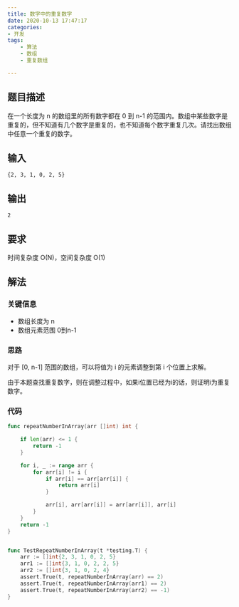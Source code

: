 ```yaml
---
title: 数字中的重复数字
date: 2020-10-13 17:47:17
categories:
- 开发
tags: 
    - 算法
    - 数组
    - 重复数组

---
```


## 题目描述
在一个长度为 n 的数组里的所有数字都在 0 到 n-1 的范围内。数组中某些数字是重复的，但不知道有几个数字是重复的，也不知道每个数字重复几次。请找出数组中任意一个重复的数字。

<!-- more -->
## 输入
```
{2, 3, 1, 0, 2, 5}
```

## 输出
```
2
```
## 要求
时间复杂度 O(N)，空间复杂度 O(1)


## 解法

### 关键信息
- 数组长度为 n
- 数组元素范围 0到n-1

### 思路
对于 [0, n-1] 范围的数组，可以将值为 i 的元素调整到第 i 个位置上求解。

由于本题查找重复数字，则在调整过程中，如果i位置已经为i的话，则证明i为重复数字。

### 代码
```go
func repeatNumberInArray(arr []int) int {

    if len(arr) <= 1 {
		return -1
	}

	for i, _ := range arr {
		for arr[i] != i {
			if arr[i] == arr[arr[i]] {
				return arr[i]
			}

			arr[i], arr[arr[i]] = arr[arr[i]], arr[i]
		}
	}
	return -1
}


func TestRepeatNumberInArray(t *testing.T) {
	arr := []int{2, 3, 1, 0, 2, 5}
	arr1 := []int{3, 1, 0, 2, 2, 5}
	arr2 := []int{3, 1, 0, 2, 4}
	assert.True(t, repeatNumberInArray(arr) == 2)
	assert.True(t, repeatNumberInArray(arr1) == 2)
	assert.True(t, repeatNumberInArray(arr2) == -1)
}

```


